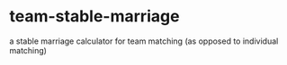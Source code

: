 # team-stable-marriage
a stable marriage calculator for team matching (as opposed to individual matching)
